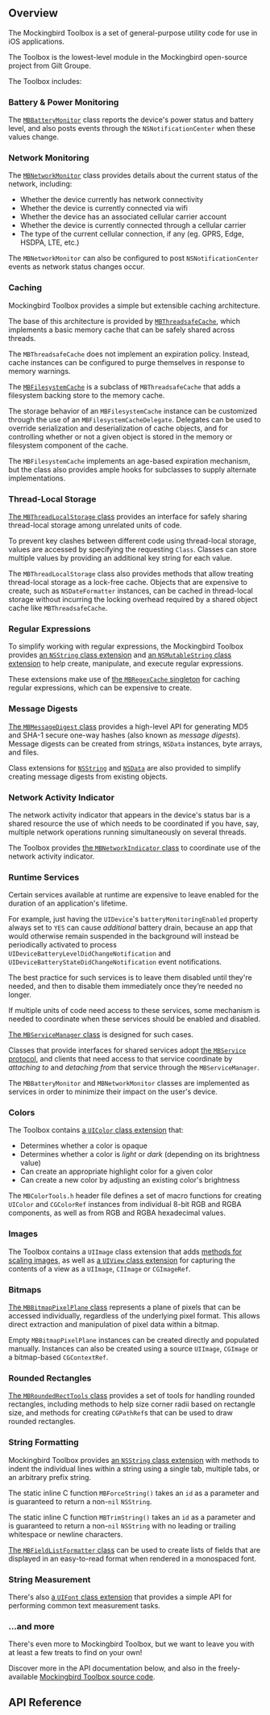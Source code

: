 ## Overview

The Mockingbird Toolbox is a set of general-purpose utility code for use in iOS applications.

The Toolbox is the lowest-level module in the Mockingbird open-source project from Gilt Groupe.

The Toolbox includes:


### Battery & Power Monitoring

The [`MBBatteryMonitor`](Classes/MBBatteryMonitor.html) class reports the device's power status and battery level, and also posts events through the `NSNotificationCenter` when these values change.


### Network Monitoring

The [`MBNetworkMonitor`](Classes/MBNetworkMonitor.html) class provides details about the current status of the network, including:

* Whether the device currently has network connectivity
* Whether the device is currently connected via wifi
* Whether the device has an associated cellular carrier account
* Whether the device is currently connected through a cellular carrier
* The type of the current cellular connection, if any (eg. GPRS, Edge, HSDPA, LTE, etc.)

The `MBNetworkMonitor` can also be configured to post `NSNotificationCenter` events as network status changes occur.


### Caching

Mockingbird Toolbox provides a simple but extensible caching architecture.

The base of this architecture is provided by [`MBThreadsafeCache`](Classes/MBThreadsafeCache.html), which implements a basic memory cache that can be safely shared across threads.

The `MBThreadsafeCache` does not implement an expiration policy. Instead, cache instances can be configured to purge themselves in response to memory warnings.

The [`MBFilesystemCache`](Classes/MBFilesystemCache.html) is a subclass of `MBThreadsafeCache` that adds a filesystem backing store to the memory cache.

The storage behavior of an `MBFilesystemCache` instance can be customized through the use of an `MBFilesystemCacheDelegate`. Delegates can be used to override serialization and deserialization of cache objects, and for controlling whether or not a given object is stored in the memory or filesystem component of the cache.

The `MBFilesystemCache` implements an age-based expiration mechanism, but the class also provides ample hooks for subclasses to supply alternate implementations.


### Thread-Local Storage

[The `MBThreadLocalStorage` class](Classes/MBThreadLocalStorage.html) provides an interface for safely sharing thread-local storage among unrelated units of code.

To prevent key clashes between different code using thread-local storage, values are accessed by specifying the requesting `Class`. Classes can store multiple values by providing an additional key string for each value.

The `MBThreadLocalStorage` class also provides methods that allow treating thread-local storage as a lock-free cache. Objects that are expensive to create, such as `NSDateFormatter` instances, can be cached in thread-local storage without incurring the locking overhead required by a shared object cache like `MBThreadsafeCache`.


### Regular Expressions

To simplify working with regular expressions, the Mockingbird Toolbox provides [an `NSString` class extension](Categories/NSString+MBRegex.html) and [an `NSMutableString` class extension](Categories/NSMutableString+MBRegex.html) to help create, manipulate, and execute regular expressions.

These extensions make use of [the `MBRegexCache` singleton](Classes/MBRegexCache.html) for caching regular expressions, which can be expensive to create.


### Message Digests

[The `MBMessageDigest` class](Classes/MBMessageDigest.html) provides a high-level API for generating MD5 and SHA-1 secure one-way hashes (also known as *message digests*). Message digests can be created from strings, `NSData` instances, byte arrays, and files.

Class extensions for [`NSString`](Categories/NSString+MBMessageDigest.html) and [`NSData`](Categories/NSData+MBMessageDigest.html) are also provided to simplify creating message digests from existing objects.


### Network Activity Indicator

The network activity indicator that appears in the device's status bar is a shared resource the use of which needs to be coordinated if you have, say, multiple network operations running simultaneously on several threads.

The Toolbox provides [the `MBNetworkIndicator` class](Classes/MBNetworkIndicator.html) to coordinate use of the network activity indicator.


### Runtime Services

Certain services available at runtime are expensive to leave enabled for the duration of an application's lifetime.

For example, just having the `UIDevice`'s `batteryMonitoringEnabled` property always set to `YES` can cause *additional* battery drain, because an app that would otherwise remain suspended in the background will instead be periodically activated to process `UIDeviceBatteryLevelDidChangeNotification` and `UIDeviceBatteryStateDidChangeNotification` event notifications.

The best practice for such services is to leave them disabled until they're needed, and then to disable them immediately once they’re needed no longer.

If multiple units of code need access to these services, some mechanism is needed to coordinate when these services should be enabled and disabled. 

[The `MBServiceManager` class](Classes/MBServiceManager.html) is designed for such cases.

Classes that provide interfaces for shared services adopt [the `MBService` protocol](Protocols/MBService.html), and clients that need access to that service coordinate by *attaching to* and *detaching from* that service through the `MBServiceManager`.

The `MBBatteryMonitor` and `MBNetworkMonitor` classes are implemented as services in order to minimize their impact on the user's device.


### Colors

The Toolbox contains [a `UIColor` class extension](Categories/UIColor+MBToolbox.html) that:

- Determines whether a color is opaque
- Determines whether a color is *light* or *dark* (depending on its brightness value)
- Can create an appropriate highlight color for a given color
- Can create a new color by adjusting an existing color's brightness

The `MBColorTools.h` header file defines a set of macro functions for creating `UIColor` and `CGColorRef` instances from individual 8-bit RGB and RGBA components, as well as from RGB and RGBA hexadecimal values.


### Images

The Toolbox contains a `UIImage` class extension that adds [methods for scaling images](Categories/UIImage+MBImageScaling.html), as well as [a `UIView` class extension](UIView+MBSnapshotImage.html) for capturing the contents of a view as a `UIImage`, `CIImage` or `CGImageRef`.


### Bitmaps

[The `MBBitmapPixelPlane` class](Classes/MBBitmapPixelPlane.html) represents a plane of pixels that can be accessed individually, regardless of the underlying pixel format. This allows direct extraction and manipulation of pixel data within a bitmap.

Empty `MBBitmapPixelPlane` instances can be created directly and populated manually. Instances can also be created using a source `UIImage`, `CGImage` or a bitmap-based `CGContextRef`.


### Rounded Rectangles

[The `MBRoundedRectTools` class](Classes/MBRoundedRectTools.html) provides a set of tools for handling rounded rectangles, including methods to help size corner radii based on rectangle size, and methods for creating `CGPathRef`s that can be used to draw rounded rectangles.


### String Formatting

Mockingbird Toolbox provides [an `NSString` class extension](Categories/NSString+MBIndentation.html) with methods to indent the individual lines within a string using a single tab, multiple tabs, or an arbitrary prefix string.

The static inline C function `MBForceString()` takes an `id` as a parameter and is guaranteed to return a non-`nil` `NSString`.

The static inline C function `MBTrimString()` takes an `id` as a parameter and is guaranteed to return a non-`nil` `NSString` with no leading or trailing whitespace or newline characters.

[The `MBFieldListFormatter` class](Classes/MBFieldListFormatter.html) can be used to create lists of fields that are displayed in an easy-to-read format when rendered in a monospaced font.


### String Measurement

There's also [a `UIFont` class extension](Categories/UIFont+MBStringSizing.html) that provides a simple API for performing common text measurement tasks.


### ...and more

There's even more to Mockingbird Toolbox, but we want to leave you with at least a few treats to find on your own!

Discover more in the API documentation below, and also in the freely-available [Mockingbird Toolbox source code](https://github.com/gilt/MBToolbox/).


## API Reference